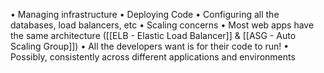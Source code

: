 • Managing infrastructure
• Deploying Code
• Configuring all the databases, load balancers, etc
• Scaling concerns
• Most web apps have the same architecture ([[ELB - Elastic Load Balancer]]  & [[ASG - Auto Scaling Group]])
• All the developers want is for their code to run!
• Possibly, consistently across different applications and environments